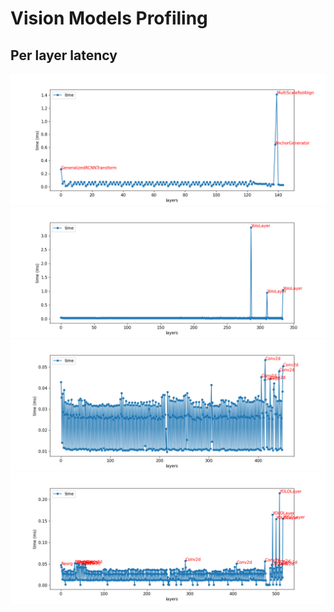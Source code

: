 # Vision Models Profiling

## Per layer latency
![Faster RCNN](images/layer_time_faster_rcnn.png)
![YoloV4](images/layer_time_yolov4.png)
![YoloX](images/layer_time_yolox.png)
![YoloR](images/layer_time_yolor.png)